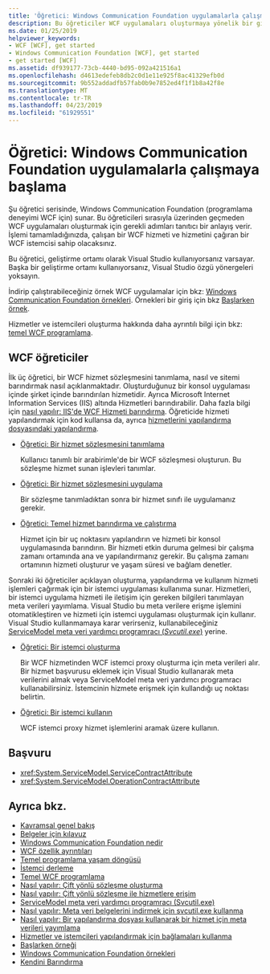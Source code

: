 ```yaml
---
title: 'Öğretici: Windows Communication Foundation uygulamalarla çalışmaya başlama'
description: Bu öğreticiler WCF uygulamaları oluşturmaya yönelik bir giriş sağlar.
ms.date: 01/25/2019
helpviewer_keywords:
- WCF [WCF], get started
- Windows Communication Foundation [WCF], get started
- get started [WCF]
ms.assetid: df939177-73cb-4440-bd95-092a421516a1
ms.openlocfilehash: d4613edefeb8db2c0d1e11e925f8ac41329efb0d
ms.sourcegitcommit: 9b552addadfb57fab0b9e7852ed4f1f1b8a42f8e
ms.translationtype: MT
ms.contentlocale: tr-TR
ms.lasthandoff: 04/23/2019
ms.locfileid: "61929551"
---
```

# <a name="tutorial-get-started-with-windows-communication-foundation-applications"></a>Öğretici: Windows Communication Foundation uygulamalarla çalışmaya başlama
Şu öğretici serisinde, Windows Communication Foundation (programlama deneyimi WCF için) sunar. Bu öğreticileri sırasıyla üzerinden geçmeden WCF uygulamaları oluşturmak için gerekli adımları tanıtıcı bir anlayış verir. İşlemi tamamladığınızda, çalışan bir WCF hizmeti ve hizmetini çağıran bir WCF istemcisi sahip olacaksınız. 

Bu öğretici, geliştirme ortamı olarak Visual Studio kullanıyorsanız varsayar. Başka bir geliştirme ortamı kullanıyorsanız, Visual Studio özgü yönergeleri yoksayın. 

İndirip çalıştırabileceğiniz örnek WCF uygulamalar için bkz: [Windows Communication Foundation örnekleri](samples/index.md). Örnekleri bir giriş için bkz [Başlarken örnek](samples/getting-started-sample.md).

Hizmetler ve istemcileri oluşturma hakkında daha ayrıntılı bilgi için bkz: [temel WCF programlama](basic-wcf-programming.md).

## <a name="wcf-tutorials"></a>WCF öğreticiler

İlk üç öğretici, bir WCF hizmet sözleşmesini tanımlama, nasıl ve sitemi barındırmak nasıl açıklanmaktadır. Oluşturduğunuz bir konsol uygulaması içinde şirket içinde barındırılan hizmetidir. Ayrıca Microsoft Internet Information Services (IIS) altında Hizmetleri barındırabilir. Daha fazla bilgi için [nasıl yapılır: IIS'de WCF Hizmeti barındırma](feature-details/how-to-host-a-wcf-service-in-iis.md). Öğreticide hizmeti yapılandırmak için kod kullansa da, ayrıca [hizmetlerini yapılandırma dosyasındaki yapılandırma](configuring-services-using-configuration-files.md). 

- [Öğretici: Bir hizmet sözleşmesini tanımlama](how-to-define-a-wcf-service-contract.md)

    Kullanıcı tanımlı bir arabirimle'de bir WCF sözleşmesi oluşturun. Bu sözleşme hizmet sunan işlevleri tanımlar.

- [Öğretici: Bir hizmet sözleşmesini uygulama](how-to-implement-a-wcf-contract.md)

    Bir sözleşme tanımladıktan sonra bir hizmet sınıfı ile uygulamanız gerekir.

- [Öğretici: Temel hizmet barındırma ve çalıştırma](how-to-host-and-run-a-basic-wcf-service.md)

    Hizmet için bir uç noktasını yapılandırın ve hizmeti bir konsol uygulamasında barındırın. Bir hizmeti etkin duruma gelmesi bir çalışma zamanı ortamında ana ve yapılandırmanız gerekir. Bu çalışma zamanı ortamının hizmeti oluşturur ve yaşam süresi ve bağlam denetler.

Sonraki iki öğreticiler açıklayan oluşturma, yapılandırma ve kullanım hizmeti işlemleri çağırmak için bir istemci uygulaması kullanıma sunar. Hizmetleri, bir istemci uygulama hizmeti ile iletişim için gereken bilgileri tanımlayan meta verileri yayımlama. Visual Studio bu meta verilere erişme işlemini otomatikleştiren ve hizmeti için istemci uygulaması oluşturmak için kullanır. Visual Studio kullanmamaya karar verirseniz, kullanabileceğiniz [ServiceModel meta veri yardımcı programracı (*Svcutil.exe*)](servicemodel-metadata-utility-tool-svcutil-exe.md) yerine.

- [Öğretici: Bir istemci oluşturma](how-to-create-a-wcf-client.md)

    Bir WCF hizmetinden WCF istemci proxy oluşturma için meta verileri alır. Bir hizmet başvurusu eklemek için Visual Studio kullanarak meta verilerini almak veya ServiceModel meta veri yardımcı programracı kullanabilirsiniz. İstemcinin hizmete erişmek için kullandığı uç noktası belirtin.

- [Öğretici: Bir istemci kullanın](how-to-use-a-wcf-client.md)

    WCF istemci proxy hizmet işlemlerini aramak üzere kullanın.

## <a name="reference"></a>Başvuru

- <xref:System.ServiceModel.ServiceContractAttribute>
- <xref:System.ServiceModel.OperationContractAttribute>

## <a name="see-also"></a>Ayrıca bkz.

- [Kavramsal genel bakış](conceptual-overview.md)
- [Belgeler için kılavuz](guide-to-the-documentation.md)
- [Windows Communication Foundation nedir](whats-wcf.md)
- [WCF özellik ayrıntıları](feature-details/index.md)
- [Temel programlama yaşam döngüsü](basic-programming-lifecycle.md)
- [İstemci derleme](building-clients.md)
- [Temel WCF programlama](basic-wcf-programming.md)
- [Nasıl yapılır: Çift yönlü sözleşme oluşturma](feature-details/how-to-create-a-duplex-contract.md)
- [Nasıl yapılır: Çift yönlü sözleşme ile hizmetlere erişim](feature-details/how-to-access-services-with-a-duplex-contract.md)
- [ServiceModel meta veri yardımcı programracı (Svcutil.exe)](servicemodel-metadata-utility-tool-svcutil-exe.md)
- [Nasıl yapılır: Meta veri belgelerini indirmek için svcutil.exe kullanma](feature-details/how-to-use-svcutil-exe-to-download-metadata-documents.md)
- [Nasıl yapılır: Bir yapılandırma dosyası kullanarak bir hizmet için meta verileri yayımlama](feature-details/how-to-publish-metadata-for-a-service-using-a-configuration-file.md)
- [Hizmetler ve istemcileri yapılandırmak için bağlamaları kullanma](using-bindings-to-configure-services-and-clients.md)
- [Başlarken örneği](samples/getting-started-sample.md)
- [Windows Communication Foundation örnekleri](samples/index.md)
- [Kendini Barındırma](samples/self-host.md)

